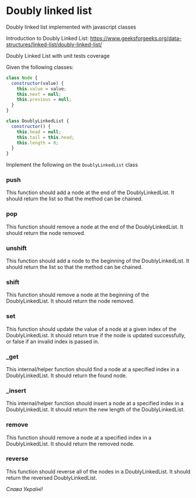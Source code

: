 # Doubly linked list

Doubly linked list implemented with javascript classes

Introduction to Doubly Linked List: https://www.geeksforgeeks.org/data-structures/linked-list/doubly-linked-list/

Doubly Linked List with unit tests coverage

Given the following classes:

```js
class Node {
  constructor(value) {
    this.value = value;
    this.next = null;
    this.previous = null;
  }
}

class DoublyLinkedList {
  constructor() {
    this.head = null;
    this.tail = this.head;
    this.length = 0;
  }
}
```

Implement the following on the `DoublyLinkedList` class

### push

This function should add a node at the end of the DoublyLinkedList. It should return the list so that the method can be chained.

### pop

This function should remove a node at the end of the DoublyLinkedList. It should return the node removed.

### unshift

This function should add a node to the beginning of the DoublyLinkedList. It should return the list so that the method can be chained.

### shift

This function should remove a node at the beginning of the DoublyLinkedList. It should return the node removed.

### set

This function should update the value of a node at a given index of the DoublyLinkedList. It should return true if the node is updated successfully, or false if an invalid index is passed in.

### \_get

This internal/helper function should find a node at a specified index in a DoublyLinkedList. It should return the found node.

### \_insert

This internal/helper function should insert a node at a specified index in a DoublyLinkedList. It should return the new length of the DoublyLinkedList.

### remove

This function should remove a node at a specified index in a DoublyLinkedList. It should return the removed node.

### reverse

This function should reverse all of the nodes in a DoublyLinkedList. It should return the reversed DoublyLinkedList.

_Слава Україні!_
